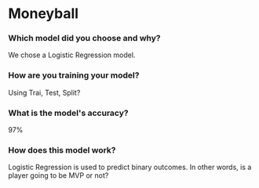 # Moneyball

### Which model did you choose and why?

We chose a Logistic Regression model.

### How are you training your model?

Using Trai, Test, Split?

### What is the model's accuracy?

97%

### How does this model work?

Logistic Regression is used to predict binary outcomes. In other words, is a player going to be MVP or not?
